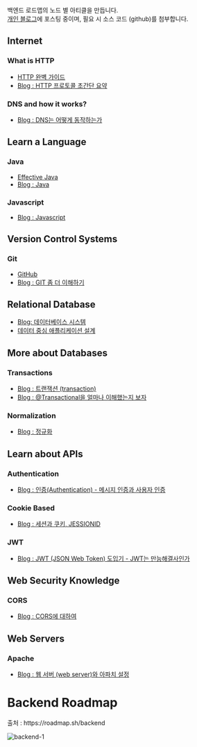 백엔드 로드맵의 노드 별 아티클을 만듭니다.   
[개인 블로그](https://kghworks.tistory.com/)에 포스팅 중이며, 필요 시 소스 코드 (github)를 첨부합니다.


<h2>Internet</h2>

<h3>What is HTTP</h3>

- [HTTP 완벽 가이드](https://github.com/gihyeon6394/book/tree/main/http-the-definitive-guide)  
- [Blog : HTTP 프로토콜 초간단 요약](https://kghworks.tistory.com/95)  


<h3>DNS and how it works?</h3>

- [Blog : DNS는 어떻게 동작하는가](https://kghworks.tistory.com/126)  

<h2>Learn a Language</h2>

<h3>Java</h3>

- [Effective Java](https://github.com/gihyeon6394/study-effective-java)   
- [Blog : Java](https://kghworks.tistory.com/category/Programming/JAVA)    

<h3>Javascript</h3>

- [Blog : Javascript](https://kghworks.tistory.com/category/Programming/HTML%2C%20javascript)

<h2>Version Control Systems</h2>

<h3>Git</h3>

- [GitHub](https://github.com/gihyeon6394)  
- [Blog : GIT 좀 더 이해하기](https://kghworks.tistory.com/search/GIT%20%EC%A2%80%20%EB%8D%94%20%EC%9D%B4%ED%95%B4%ED%95%98%EA%B8%B0)

<h2>Relational Database</h2>

- [Blog: 데이터베이스 시스템](https://kghworks.tistory.com/category/Programming/%EB%8D%B0%EC%9D%B4%ED%84%B0%EB%B2%A0%EC%9D%B4%EC%8A%A4%20%EC%8B%9C%EC%8A%A4%ED%85%9C)  
- [데이터 중심 애플리케이션 설계](https://github.com/gihyeon6394/book/tree/main/ddia)

<h2>More about Databases</h2>

<h3>Transactions</h3>

- [Blog : 트랜잭션 (transaction)](https://kghworks.tistory.com/89)  
- [Blog : @Transactional을 얼마나 이해했는지 보자](https://kghworks.tistory.com/106)  

<h3>Normalization</h3>

- [Blog : 정규화](https://kghworks.tistory.com/76)

<h2>Learn about APIs</h2>

<h3>Authentication</h3>

- [Blog : 인증(Authentication) - 메시지 인증과 사용자 인증](https://kghworks.tistory.com/123)   

<h3>Cookie Based</h3>

- [Blog : 세션과 쿠키, JESSIONID](https://kghworks.tistory.com/37)   

<h3>JWT</h3>

- [Blog : JWT (JSON Web Token) 도입기 - JWT는 만능해결사인가](https://kghworks.tistory.com/118)

<h2>Web Security Knowledge</h2>

<h3>CORS</h3>

- [Blog : CORS에 대하여](https://kghworks.tistory.com/88)

<h2>Web Servers</h2>

<h3>Apache</h3>

- [Blog : 웹 서버 (web server)와 아파치 설정](https://kghworks.tistory.com/113)



<h1>Backend Roadmap</h1>  
출처 : https://roadmap.sh/backend  


![backend-1](https://user-images.githubusercontent.com/53042858/228156594-5d49f42f-0c1e-4aff-95d8-1e73e56c1299.png)


